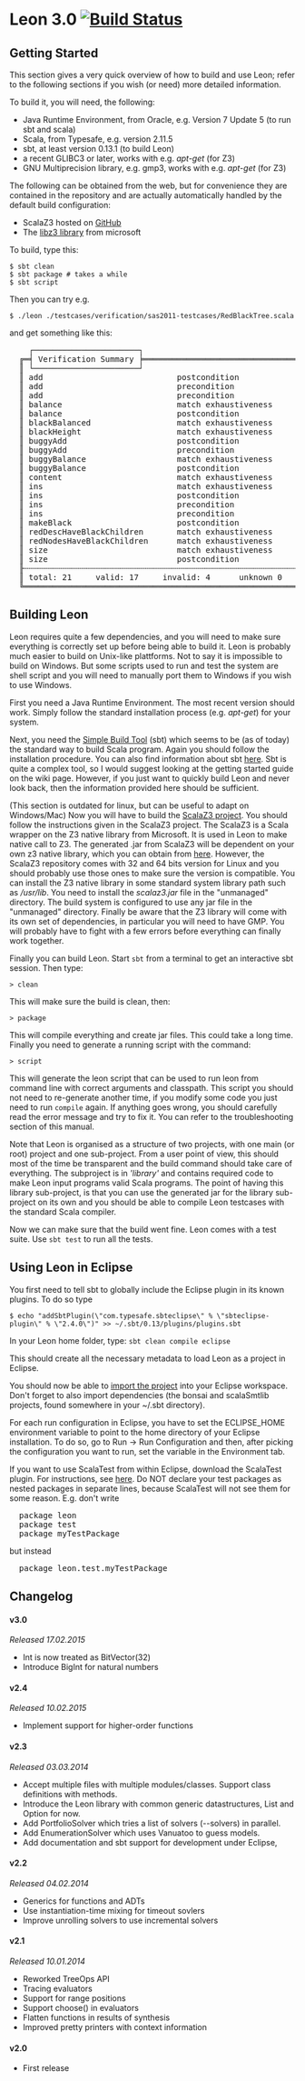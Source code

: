 Leon 3.0 [![Build Status](https://travis-ci.org/epfl-lara/leon.png?branch=master)](https://travis-ci.org/epfl-lara/leon)
==========

Getting Started
---------------

This section gives a very quick overview of how to build and use Leon; refer to
the following sections if you wish (or need) more detailed information.

To build it, you will need, the following:

* Java Runtime Environment, from Oracle, e.g. Version 7 Update 5 (to run sbt and scala)
* Scala, from Typesafe, e.g. version 2.11.5
* sbt, at least version 0.13.1 (to build Leon)
* a recent GLIBC3 or later, works with e.g. _apt-get_ (for Z3)
* GNU Multiprecision library, e.g. gmp3, works with e.g. _apt-get_ (for Z3)

The following can be obtained from the web, but for convenience they are contained in the
repository and are actually automatically handled by the default build configuration:

  * ScalaZ3 hosted on [GitHub](https://github.com/psuter/ScalaZ3/)
  * The [libz3 library](http://z3.codeplex.com/) from microsoft

To build, type this:

    $ sbt clean
    $ sbt package # takes a while
    $ sbt script

Then you can try e.g.

    $ ./leon ./testcases/verification/sas2011-testcases/RedBlackTree.scala

and get something like this:

<pre>
    ┌──────────────────────┐
  ╔═╡ Verification Summary ╞═════════════════════════════════════════════════════════════════════╗
  ║ └──────────────────────┘                                                                     ║
  ║ add                            postcondition            83:22    valid        Z3-f     0.057 ║
  ║ add                            precondition             82:5     valid        Z3-f     0.017 ║
  ║ add                            precondition             82:15    valid        Z3-f     0.003 ║
  ║ balance                        match exhaustiveness     91:5     valid        Z3-f     0.005 ║
  ║ balance                        postcondition            102:22   valid        Z3-f     0.055 ║
  ║ blackBalanced                  match exhaustiveness     46:43    valid        Z3-f     0.003 ║
  ║ blackHeight                    match exhaustiveness     51:40    valid        Z3-f     0.004 ║
  ║ buggyAdd                       postcondition            88:22    invalid      Z3-f     1.162 ║
  ║ buggyAdd                       precondition             87:5     invalid      Z3-f     0.027 ║
  ║ buggyBalance                   match exhaustiveness     105:5    invalid      Z3-f     0.007 ║
  ║ buggyBalance                   postcondition            116:22   invalid      Z3-f     0.017 ║
  ║ content                        match exhaustiveness     18:37    valid        Z3-f     0.034 ║
  ║ ins                            match exhaustiveness     60:5     valid        Z3-f     0.003 ║
  ║ ins                            postcondition            67:22    valid        Z3-f     1.753 ║
  ║ ins                            precondition             63:37    valid        Z3-f     0.011 ║
  ║ ins                            precondition             65:40    valid        Z3-f     0.012 ║
  ║ makeBlack                      postcondition            78:21    valid        Z3-f     0.012 ║
  ║ redDescHaveBlackChildren       match exhaustiveness     41:53    valid        Z3-f     0.003 ║
  ║ redNodesHaveBlackChildren      match exhaustiveness     35:54    valid        Z3-f     0.004 ║
  ║ size                           match exhaustiveness     23:33    valid        Z3-f     0.004 ║
  ║ size                           postcondition            26:15    valid        Z3-f     0.043 ║
  ╟┄┄┄┄┄┄┄┄┄┄┄┄┄┄┄┄┄┄┄┄┄┄┄┄┄┄┄┄┄┄┄┄┄┄┄┄┄┄┄┄┄┄┄┄┄┄┄┄┄┄┄┄┄┄┄┄┄┄┄┄┄┄┄┄┄┄┄┄┄┄┄┄┄┄┄┄┄┄┄┄┄┄┄┄┄┄┄┄┄┄┄┄┄┄╢
  ║ total: 21     valid: 17     invalid: 4      unknown 0                                  3.236 ║
  ╚══════════════════════════════════════════════════════════════════════════════════════════════╝
</pre>

Building Leon
-------------

Leon requires quite a few dependencies, and you will need to make sure
everything is correctly set up before being able to build it. Leon is probably
much easier to build on Unix-like plattforms. Not to say it is impossible to
build on Windows. But some scripts used to run and test the system are shell
script and you will need to manually port them to Windows if you wish to use
Windows.

First you need a Java Runtime Environment. The most recent version should work.
Simply follow the standard installation process (e.g. _apt-get_) for your system.

Next, you need the [Simple Build Tool](http://www.scala-sbt.org/) (sbt)
which seems to be (as of today) the standard way to build Scala program. Again
you should follow the installation procedure. You can also find information
about sbt [here](http://typesafe.com/platform/tools/scala/sbt). Sbt is quite a complex
tool, so I would suggest looking at the getting started guide on the wiki page.
However, if you just want to quickly build Leon and never look back, then the
information provided here should be sufficient.

(This section is outdated for linux, but can be useful to adapt on Windows/Mac)
Now you will have to build the [ScalaZ3 project](https://github.com/psuter/ScalaZ3/).
You should follow the instructions given in
the ScalaZ3 project. The ScalaZ3 is a Scala wrapper on the Z3 native library
from Microsoft. It is used in Leon to make native call to Z3. The generated
.jar from ScalaZ3 will be dependent on your own z3 native library, which you
can obtain from [here](http://z3.codeplex.com/).
However, the ScalaZ3 repository comes with 32 and 64 bits version for Linux and
you should probably use those ones to make sure the version is compatible. You
can install the Z3 native library in some standard system library path such as
_/usr/lib_. You need to install the _scalaz3.jar_ file in the "unmanaged"
directory. The build system is configured to use any jar file in the
"unmanaged" directory. Finally be aware that the Z3 library will come with its
own set of dependencies, in particular you will need to have GMP. You will
probably have to fight with a few errors before everything can finally work
together.

Finally you can build Leon. Start ```sbt``` from a terminal to get an interactive
sbt session. Then type:

    > clean
    
This will make sure the build is clean, then:

    > package
    
This will compile everything and create jar files. This could take a long time.
Finally you need to generate a running script with the command:

    > script
    
This will generate the leon script that can be used to run leon from command line
with correct arguments and classpath. This script you should not need to re-generate
another time, if you modify some code you just need to run ```compile``` again. If anything
goes wrong, you should carefully read the error message and try to fix it. You can
refer to the troubleshooting section of this manual.

Note that Leon is organised as a structure of two projects, with one main (or
root) project and one sub-project. From a user point of view, this should most
of the time be transparent and the build command should take care of
everything. The subproject is in _'library'_ and contains required code to make
Leon input programs valid Scala programs. The point of having this library
sub-project, is that you can use the generated jar for the library sub-project
on its own and you should be able to compile Leon testcases with the standard
Scala compiler.

Now we can make sure that the build went fine. Leon comes with a test suite.
Use ```sbt test``` to run all the tests.

Using Leon in Eclipse
---------------------

You first need to tell sbt to globally include the Eclipse plugin in its known plugins.
To do so type 

    $ echo "addSbtPlugin(\"com.typesafe.sbteclipse\" % \"sbteclipse-plugin\" % \"2.4.0\")" >> ~/.sbt/0.13/plugins/plugins.sbt

In your Leon home folder, type: ```sbt clean compile eclipse```

This should create all the necessary metadata to load Leon as a project in Eclipse.

You should now be able to [import the project](http://help.eclipse.org/juno/index.jsp?topic=%2Forg.eclipse.platform.doc.user%2Ftasks%2Ftasks-importproject.htm) into your Eclipse workspace. Don't forget to also import dependencies (the bonsai and scalaSmtlib projects, found somewhere in your ~/.sbt directory).

For each run configuration in Eclipse, you have to set the ECLIPSE_HOME environment variable to point to the home directory of your Eclipse installation. 
To do so, go to Run -> Run Configuration and then, after picking the configuration you want to run, set the variable in the Environment tab.

If you want to use ScalaTest from within Eclipse, download the ScalaTest plugin. For instructions, see [here](http://www.scalatest.org/user_guide/using_scalatest_with_eclipse). 
Do NOT declare your test packages as nested packages in separate lines, because ScalaTest will not see them for some reason. E.g. don't write 

<pre>
  package leon
  package test
  package myTestPackage 
</pre>

but instead

<pre>
  package leon.test.myTestPackage
</pre>

Changelog
---------

#### v3.0
*Released 17.02.2015*

* Int is now treated as BitVector(32)
* Introduce BigInt for natural numbers


#### v2.4
*Released 10.02.2015*

* Implement support for higher-order functions

#### v2.3
*Released 03.03.2014*

* Accept multiple files with multiple modules/classes. Support class
  definitions with methods.
* Introduce the Leon library with common generic datastructures, List and
  Option for now.
* Add PortfolioSolver which tries a list of solvers (--solvers) in parallel.
* Add EnumerationSolver which uses Vanuatoo to guess models.
* Add documentation and sbt support for development under Eclipse,

#### v2.2
*Released 04.02.2014*

* Generics for functions and ADTs
* Use instantiation-time mixing for timeout sovlers
* Improve unrolling solvers to use incremental solvers

#### v2.1
*Released 10.01.2014*
  
* Reworked TreeOps API
* Tracing evaluators
* Support for range positions
* Support choose() in evaluators
* Flatten functions in results of synthesis
* Improved pretty printers with context information
 

#### v2.0

* First release

